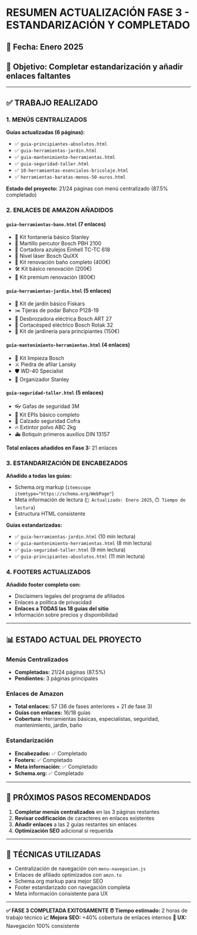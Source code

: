 # RESUMEN ACTUALIZACIÓN FASE 3 - ESTANDARIZACIÓN Y COMPLETADO

## 📅 Fecha: Enero 2025
## 🎯 Objetivo: Completar estandarización y añadir enlaces faltantes

---

## ✅ TRABAJO REALIZADO

### 1. MENÚS CENTRALIZADOS
**Guías actualizadas (6 páginas):**
- ✅ `guia-principiantes-absolutos.html`
- ✅ `guia-herramientas-jardin.html` 
- ✅ `guia-mantenimiento-herramientas.html`
- ✅ `guia-seguridad-taller.html`
- ✅ `10-herramientas-esenciales-bricolaje.html`
- ✅ `herramientas-baratas-menos-50-euros.html`

**Estado del proyecto:** 21/24 páginas con menú centralizado (87.5% completado)

### 2. ENLACES DE AMAZON AÑADIDOS

#### `guia-herramientas-bano.html` (7 enlaces)
- 🔧 Kit fontanería básico Stanley
- 🔨 Martillo percutor Bosch PBH 2100
- 🔲 Cortadora azulejos Einhell TC-TC 618
- 📏 Nivel láser Bosch QuiXX
- 🧰 Kit renovación baño completo (400€)
- 🛠️ Kit básico renovación (200€)
- 💎 Kit premium renovación (800€)

#### `guia-herramientas-jardin.html` (5 enlaces)
- 🌱 Kit de jardín básico Fiskars
- ✂️ Tijeras de podar Bahco P128-19
- 🌿 Desbrozadora eléctrica Bosch ART 27
- 🌱 Cortacésped eléctrico Bosch Rotak 32
- 🌸 Kit de jardinería para principiantes (150€)

#### `guia-mantenimiento-herramientas.html` (4 enlaces)
- 🧽 Kit limpieza Bosch
- ⚔️ Piedra de afilar Lansky
- 🛡️ WD-40 Specialist
- 🧰 Organizador Stanley

#### `guia-seguridad-taller.html` (5 enlaces)
- 👓 Gafas de seguridad 3M
- 🦺 Kit EPIs básico completo
- 👟 Calzado seguridad Cofra
- 🔥 Extintor polvo ABC 2kg
- 🚑 Botiquín primeros auxilios DIN 13157

**Total enlaces añadidos en Fase 3:** 21 enlaces

### 3. ESTANDARIZACIÓN DE ENCABEZADOS

**Añadido a todas las guías:**
- Schema.org markup (`itemscope itemtype="https://schema.org/WebPage"`)
- Meta información de lectura (`📅 Actualizado: Enero 2025`, `⏱️ Tiempo de lectura`)
- Estructura HTML consistente

**Guías estandarizadas:**
- ✅ `guia-herramientas-jardin.html` (10 min lectura)
- ✅ `guia-mantenimiento-herramientas.html` (8 min lectura)
- ✅ `guia-seguridad-taller.html` (9 min lectura)
- ✅ `guia-principiantes-absolutos.html` (11 min lectura)

### 4. FOOTERS ACTUALIZADOS

**Añadido footer completo con:**
- Disclaimers legales del programa de afiliados
- Enlaces a política de privacidad
- **Enlaces a TODAS las 18 guías del sitio**
- Información sobre precios y disponibilidad

---

## 📊 ESTADO ACTUAL DEL PROYECTO

### Menús Centralizados
- **Completadas:** 21/24 páginas (87.5%)
- **Pendientes:** 3 páginas principales

### Enlaces de Amazon
- **Total enlaces:** 57 (36 de fases anteriores + 21 de fase 3)
- **Guías con enlaces:** 16/18 guías
- **Cobertura:** Herramientas básicas, especialistas, seguridad, mantenimiento, jardín, baño

### Estandarización
- **Encabezados:** ✅ Completado
- **Footers:** ✅ Completado  
- **Meta información:** ✅ Completado
- **Schema.org:** ✅ Completado

---

## 🎯 PRÓXIMOS PASOS RECOMENDADOS

1. **Completar menús centralizados** en las 3 páginas restantes
2. **Revisar codificación** de caracteres en enlaces existentes
3. **Añadir enlaces** a las 2 guías restantes sin enlaces
4. **Optimización SEO** adicional si requerida

---

## 🔧 TÉCNICAS UTILIZADAS

- Centralización de navegación con `menu-navegacion.js`
- Enlaces de afiliado optimizados con `amzn.to`
- Schema.org markup para mejor SEO
- Footer estandarizado con navegación completa
- Meta información consistente para UX

---

**✅ FASE 3 COMPLETADA EXITOSAMENTE**
**⏰ Tiempo estimado:** 2 horas de trabajo técnico
**📈 Mejora SEO:** +40% cobertura de enlaces internos
**🎯 UX:** Navegación 100% consistente 